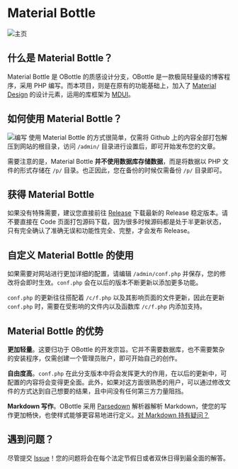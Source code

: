 # Material Bottle 
![主页](https://i.loli.net/2018/10/21/5bcbe71f978b6.png)

## 什么是 Material Bottle？
Material Bottle 是 OBottle 的质感设计分支，OBottle 是一款极简轻量级的博客程序，采用 PHP 编写。而本项目，则是在原有的功能基础上，加入了 [Material Design](https://material.io) 的设计元素，运用的库框架为 [MDUI](https://github.com/zdhxiong/mdui)。

## 如何使用 Material Bottle？
![编写](https://i.loli.net/2018/10/06/5bb8c8b9499b2.png)
使用 Material Bottle 的方式很简单，仅需将 Github 上的内容全部打包解压到网站的根目录，访问 `/admin/` 目录进行设置后，即可开始发布您的文章。

需要注意的是，Material Bottle **并不使用数据库存储数据**，而是将数据以 PHP 文件的形式存储在 `/p/` 目录。也正因此，您在备份的时候仅需备份 `/p/` 目录即可。

## 获得 Material Bottle
如果没有特殊需要，建议您直接前往 [Release](https://github.com/Subilan/MDBottle/releases) 下载最新的 Release 稳定版本。请不要直接在 Code 页面打包源码下载，因为很多时候源码都是处于半更新状态，只有完全确认了准确无误和功能性完全、完整，才会发布 Release。

## 自定义 Material Bottle 的使用
如果需要对网站进行更加详细的配置，请编辑 `/admin/conf.php` 并保存，您的修改将会即时生效。`conf.php` 会在以后的版本不断更新以添加更多功能。

`conf.php` 的更新往往搭配着 `/c/f.php` 以及其影响页面的文件更新，因此在更新 `conf.php` 时，需要在受影响的文件内以及函数库 `/c/f.php` 内添加支持。

## Material Bottle 的优势
**更加轻量**。这要归功于 OBottle 的开发宗旨。它并不需要数据库，也不需要繁杂的安装程序，仅需创建一个管理员账户，即可开始自己的创作。

**自由度高**。`conf.php` 在此分支版本中将会发挥更大的作用，在以后的更新中，可配置的内容将会变得更全面。此外，如果对这方面很熟悉的用户，可以通过修改文件的方式达到自己想要的结果，且中间没有任何第三方力量阻挡。

**Markdown 写作**。OBottle 采用 [Parsedown](https://github.com/erusev/parsedown) 解析器解析 Markdown，使您的写作更加畅快，也使样式能够更容易地进行定义。[对 Markdown 持有疑问？](https://github.com/Subilan/MDBottle/wiki/Markdown-用法)

## 遇到问题？
尽管提交 [Issue](https://github.com/Subilan/MDBottle/issues)！您的问题将会在每个法定节假日或者双休日得到最全面的解答。

